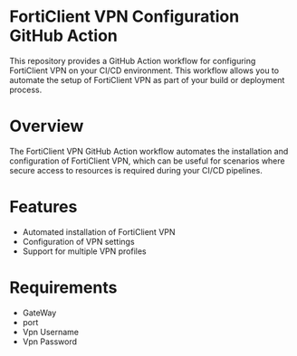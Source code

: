 # FortiClient VPN Configuration GitHub Action
This repository provides a GitHub Action workflow for configuring FortiClient VPN on your CI/CD environment. This workflow allows you to automate the setup of FortiClient VPN as part of your build or deployment process.

# Overview
The FortiClient VPN GitHub Action workflow automates the installation and configuration of FortiClient VPN, which can be useful for scenarios where secure access to resources is required during your CI/CD pipelines.

# Features
- Automated installation of FortiClient VPN
- Configuration of VPN settings
- Support for multiple VPN profiles

# Requirements
- GateWay
- port
- Vpn Username
- Vpn Password
